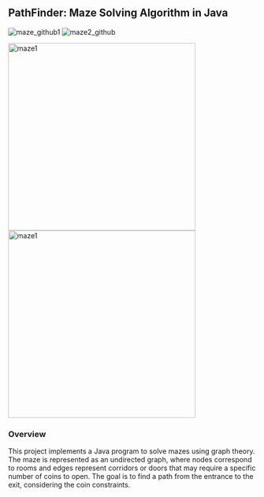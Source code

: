 ## PathFinder: Maze Solving Algorithm in Java

![maze_github1](https://github.com/user-attachments/assets/4e2e4bbc-2f25-40b0-9f19-6130cb69bf47)
![maze2_github](https://github.com/user-attachments/assets/6efec8e2-df5d-4eb7-b980-6aa9cb02205a)

<img width="380" height = "380" alt="maze1" src="https://github.com/user-attachments/assets/4e2e4bbc-2f25-40b0-9f19-6130cb69bf47">
<img width="380" height = "380" alt="maze1" src="https://github.com/user-attachments/assets/6efec8e2-df5d-4eb7-b980-6aa9cb02205a">

### Overview

This project implements a Java program to solve mazes using graph theory. The maze is represented as an undirected graph, where nodes correspond to rooms and edges represent corridors or doors that may require a specific number of coins to open. The goal is to find a path from the entrance to the exit, considering the coin constraints.
